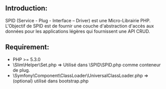 Introduction:
------------
SPID (Service - Plug - Interface – Driver) est une Micro-Librairie PHP.
L'Objectif de SPID est de fournir une couche d'abstraction d'accès aux données pour les applications légères qui fournissent une API CRUD.

Requirement:
------------
  - PHP >= 5.3.0
  - \Slim\Helper\Set.php => Utilisé dans \SPID\SPID.php comme conteneur de plug.
  - \Symfony\Component\ClassLoader\UniversalClassLoader.php => (optional) utilisé dans bootstrap.php
